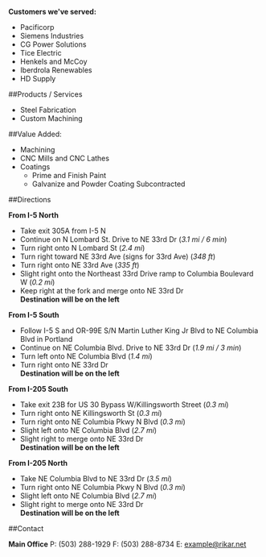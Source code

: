 **Customers we've served:**   

-  Pacificorp   
-  Siemens Industries   
-  CG Power Solutions   
-  Tice Electric   
-  HenkeIs and McCoy   
-  Iberdrola Renewables   
-  HD Supply   

##Products / Services

- Steel Fabrication   
- Custom Machining   

##Value Added:

- Machining   
- CNC Mills and CNC Lathes   
- Coatings   
	- Prime and Finish Paint 
  	- Galvanize and Powder Coating Subcontracted  


##Directions

**From I-5 North**

-  Take exit 305A from I-5 N
-  Continue on N Lombard St. Drive to NE 33rd Dr (*3.1 mi / 6 min*)
-  Turn right onto N Lombard St (*2.4 mi*)
- Turn right toward NE 33rd Ave (signs for 33rd Ave) (*348 ft*)
-  Turn right onto NE 33rd Ave (*335 ft*)
-  Slight right onto the Northeast 33rd Drive ramp to Columbia Boulevard W (*0.2 mi*)
-  Keep right at the fork and merge onto NE 33rd Dr  
  **Destination will be on the left**

**From I-5 South**

-  Follow I-5 S and OR-99E S/N Martin Luther King Jr Blvd to NE Columbia Blvd in Portland
-  Continue on NE Columbia Blvd. Drive to NE 33rd Dr (*1.9 mi / 3 min*)
-  Turn left onto NE Columbia Blvd
(*1.4 mi*)
-  Turn right onto NE 33rd Dr  
 **Destination will be on the left**

**From I-205 South**

-  Take exit 23B for US 30 Bypass W/Killingsworth Street (*0.3 mi*)
-  Turn right onto NE Killingsworth St (*0.3 mi*)
-  Turn right onto NE Columbia Pkwy N Blvd (*0.3 mi*)
-  Slight left onto NE Columbia Blvd (*2.7 mi*)
-  Slight right to merge onto NE 33rd Dr  
 **Destination will be on the left**

**From I-205 North**

-  Take NE Columbia Blvd to NE 33rd Dr (*3.5 mi*)
-  Turn right onto NE Columbia Pkwy N Blvd (*0.3 mi*)
-  Slight left onto NE Columbia Blvd (*2.7 mi*)
-  Slight right to merge onto NE 33rd Dr  
 **Destination will be on the left**


##Contact

**Main Office** 
P: (503) 288-1929 
F: (503) 288-8734
E: <example@rikar.net>
